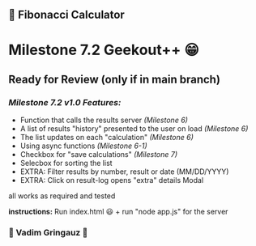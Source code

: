 ## :straight_ruler: Fibonacci Calculator
# Milestone 7.2 Geekout++ :grin:
## Ready for Review (only if in main branch)
### *Milestone 7.2 v1.0 Features:*
* Function that calls the results server *(Milestone 6)*
* A list of results "history" presented to the user on load *(Milestone 6)*
* The list updates on each "calculation" *(Milestone 6)*
* Using async functions *(Milestone 6-1)*
* Checkbox for "save calculations" *(Milestone 7)*
* Selecbox for sorting the list
* EXTRA: Filter results by number, result or date (MM/DD/YYYY)
* EXTRA: Click on result-log opens "extra" details Modal

all works as required and tested

**instructions:**
Run index.html :smiley: + run "node app.js" for the server



### :basketball: Vadim Gringauz :basketball:




